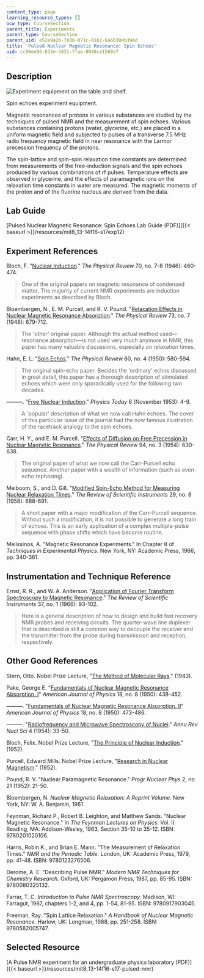 ```yaml
---
content_type: page
learning_resource_types: []
ocw_type: CourseSection
parent_title: Experiments
parent_type: CourseSection
parent_uid: e52e9a2b-7600-071c-81b1-6a6630eb394d
title: 'Pulsed Nuclear Magnetic Resonance: Spin Echoes'
uid: cc00ee06-833e-3831-7fae-8048ce1568e7
---
```


Description
-----------

![Experiment equipment on the table and shelf.](/courses/physics/8-13-14-experimental-physics-i-ii-junior-lab-fall-2016-spring-2017/experiments/pulsed-nmr-spin-echoes/L12.jpg)

Spin echoes experiment equipment.

Magnetic resonances of protons in various substances are studied by the techniques of pulsed NMR and the measurement of spin echoes. Various substances containing protons (water, glycerine, etc.) are placed in a uniform magnetic field and subjected to pulses of a transverse 7.5 MHz radio frequency magnetic field in near resonance with the Larmor precession frequency of the protons.

The spin-lattice and spin-spin relaxation time constants are determined from measurements of the free-induction signals and the spin echoes produced by various combinations of rf pulses. Temperature effects are observed in glycerine, and the effects of paramagnetic ions on the relaxation time constants in water are measured. The magnetic moments of the proton and of the fluorine nucleus are derived from the data.

Lab Guide
---------

[Pulsed Nuclear Magnetic Resonance: Spin Echoes Lab Guide (PDF)]({{< baseurl >}}/resources/mit8_13-14f16-s17exp12)

Experiment References
---------------------

Bloch, F. "[Nuclear Induction](https://journals.aps.org/pr/abstract/10.1103/PhysRev.70.460)." _The Physical Review_ 70, no. 7-8 (1946): 460-474.

> One of the original papers on magnetic resonance of condensed matter. The majority of current NMR experiments are induction experiments as described by Bloch.

Bloembergen, N., E. M. Purcell, and R. V. Pound. "[Relaxation Effects in Nuclear Magnetic Resonance Absorption](https://journals.aps.org/pr/abstract/10.1103/PhysRev.73.679)." _The Physical Review_ 73, no. 7 (1948): 679-712.

> The 'other' original paper. Although the actual method used—resonance absorption—is not used very much anymore in NMR, this paper has many valuable discussions, especially on relaxation times.

Hahn, E. L. "[Spin Echos](https://journals.aps.org/pr/abstract/10.1103/PhysRev.80.580)." _The Physical Review_ 80, no. 4 (1950): 580-594.

> The original spin-echo paper. Besides the 'ordinary' echos discussed in great detail, this paper has a thorough description of stimulated echoes which were only sporadically used for the following two decades.

———. "[Free Nuclear Induction](https://physicstoday.scitation.org/doi/10.1063/1.3061075)." _Physics Today_ 6 (November 1953): 4-9.

> A 'popular' description of what we now call Hahn echoes. The cover of this particular issue of the journal had the now famous illustration of the racetrack analogy to the spin echoes.

Carr, H. Y., and E. M. Purcell. "[Effects of Diffusion on Free Precession in Nuclear Magnetic Resonance](https://journals.aps.org/pr/abstract/10.1103/PhysRev.94.630)." _The Physical Review_ 94, no. 3 (1954): 630-638.

> The original paper of what we now call the Carr-Purcell echo sequence. Another paper with a wealth of information (such as even-echo rephasing).

Meiboom, S., and D. Gill. "[Modified Spin-Echo Method for Measuring Nuclear Relaxation Times](https://aip.scitation.org/doi/abs/10.1063/1.1716296)." _The Review of Scientific Instruments_ 29, no. 8 (1958): 688-691.

> A short paper with a major modification of the Carr-Purcell sequence. Without such a modification, it is not possible to generate a long train of echoes. This is an early application of a complex multiple-pulse sequence with phase shifts which have become routine.

Melissinos, A. "Magnetic Resonance Experiments." In Chapter 8 of _Techniques in Experimental Physics_. New York, NY: Academic Press, 1966, pp. 340-361.

Instrumentation and Technique Reference
---------------------------------------

Ernst, R. R., and W. A. Anderson. "[Application of Fourier Transform Spectroscopy to Magnetic Resonance](https://aip.scitation.org/doi/abs/10.1063/1.1719961)." _The Review of Scientific Instruments_ 37, no. 1 (1966): 93-102.

> Here is a general description of how to design and build fast recovery NMR probes and receiving circuits. The quarter-wave line duplexer that is described is still a common way to decouple the receiver and the transmitter from the probe during transmission and reception, respectively.

Other Good References
---------------------

Stern, Otto. Nobel Prize Lecture, "[The Method of Molecular Rays](https://www.nobelprize.org/prizes/physics/1943/stern/lecture/)." (1943).

Pake, George E. "[Fundamentals of Nuclear Magnetic Resonance Absorption. I](https://aapt.scitation.org/doi/10.1119/1.1932628)" _American Journal of Physics_ 18, no. 8 (1950): 438-452.

———. "[Fundamentals of Nuclear Magnetic Resonance Absorption. II](https://aapt.scitation.org/doi/10.1119/1.1932643)" _American Journal of Physics_ 18, no. 8 (1950): 473-486.

———. "[Radiofrequency and Microwave Spectroscopy of Nuclei](https://www.annualreviews.org/doi/10.1146/annurev.ns.04.120154.000341)." _Annu Rev Nucl Sci_ 4 (1954): 33-50.

Bloch, Felix. Nobel Prize Lecture, "[The Principle of Nuclear Induction](https://www.nobelprize.org/prizes/physics/1952/bloch/lecture/)." (1952).

Purcell, Edward Mills. Nobel Prize Lecture, "[Research in Nuclear Magnetism](https://www.nobelprize.org/prizes/physics/1952/purcell/lecture/)." (1952).

Pound, R. V. "Nuclear Paramagnetic Resonance." _Progr Nuclear Phys_ 2, no. 21 (1952): 21-50.

Bloembergen, N. _Nuclear Magnetic Relaxation: A Reprint Volume._ New York, NY: W. A. Benjamin, 1961.

Feynman, Richard P., Robert B. Leighton, and Matthew Sands. "Nuclear Magnetic Resonance." In _The Feynman Lectures on Physics._ Vol. II. Reading, MA: Addison-Wesley, 1963, Section 35-10 to 35-12. ISBN: 9780201020106.

Harris, Robin K., and Brian E. Mann. "The Measurement of Relaxation Times." _NMR and the Periodic Table._ London, UK: Academic Press, 1979, pp. 41-48. ISBN: 9780123276506.

Derome, A. E. "Describing Pulse NMR." _Modern NMR Techniques for Chemistry Research._ Oxford, UK: Pergamon Press, 1987, pp. 85-95. ISBN: 9780080325132.

Farrar, T. C. _Introduction to Pulse NMR Spectroscopy_. Madison, WI: Farragut, 1987, chapters 1-2, and 4, pp. 1-54, 81-95. ISBN: 9780917903045.

Freeman, Ray. "Spin Lattice Relaxation." _A Handbook of Nuclear Magnetic Resonance._ Harlow, UK: Longman, 1988, pp. 251-258. ISBN: 9780582005747.

Selected Resource
-----------------

[A Pulse NMR experiment for an undergraduate physics laboratory (PDF)]({{< baseurl >}}/resources/mit8_13-14f16-s17-pulsed-nmr)